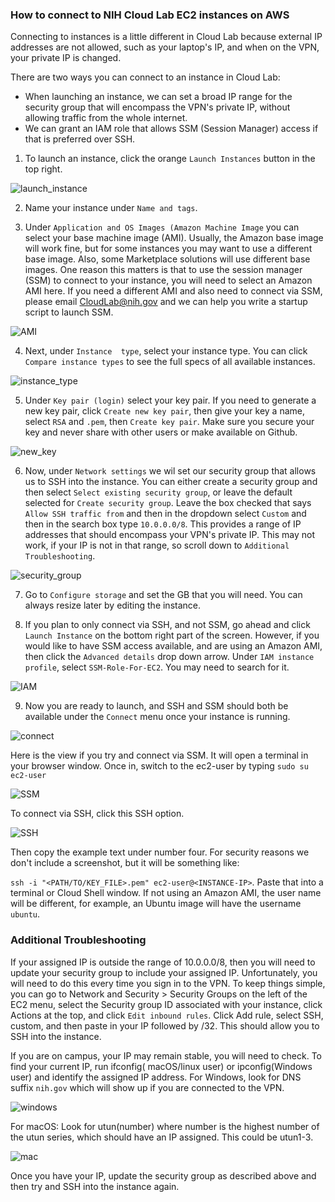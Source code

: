 ### How to connect to NIH Cloud Lab EC2 instances on AWS
Connecting to instances is a little different in Cloud Lab because external IP addresses are not allowed, such as your laptop's IP, and when on the VPN,
your private IP is changed. 

There are two ways you can connect to an instance in Cloud Lab:
+ When launching an instance, we can set a broad IP range for the security group that will encompass the VPN's private IP, without allowing traffic from the whole internet.
+ We can grant an IAM role that allows SSM (Session Manager) access if that is preferred over SSH.

1. To launch an instance, click the orange `Launch Instances` button in the top right. 

![launch_instance](/docs/images/launch_instance.png)

2. Name your instance under `Name and tags`.

3. Under `Application and OS Images (Amazon Machine Image` you can select your base machine image (AMI). Usually, the Amazon base image will work fine, but for some instances you may want to use a different base image. Also, some Marketplace solutions will use different base images. One reason this matters is that to use the session manager (SSM) to connect to your instance, you will need to select an Amazon AMI here. If you need a different AMI and also need to connect via SSM, please email CloudLab@nih.gov and we can help you write a startup script to launch SSM.

![AMI](/docs/images/AMI.png)

4. Next, under `Instance  type`, select your instance type. You can click `Compare instance types` to see the full specs of all available instances. 

![instance_type](/docs/images/instance_type.png)

5. Under `Key pair (login)` select your key pair. If you need to generate a new key pair, click `Create new key pair`, then give your key a name, select `RSA` and `.pem`, then `Create key pair`. Make sure you secure your key and never share with other users or make available on Github. 

![new_key](/docs/images/new_key.png)

6. Now, under `Network settings` we wil set our security group that allows us to SSH into the instance. You can either create a security group and then select `Select existing security group`, or leave the default selected for `Create security group`. Leave the box checked that says `Allow SSH traffic from` and then in the dropdown select `Custom` and then in the search box type `10.0.0.0/8`. This provides a range of IP addresses that should encompass your VPN's private IP. This may not work, if your IP is not in that range, so scroll down to `Additional Troubleshooting`. 

![security_group](/docs/images/security_group.png)

7. Go to `Configure storage` and set the GB that you will need. You can always resize later by editing the instance.

8. If you plan to only connect via SSH, and not SSM, go ahead and click `Launch Instance` on the bottom right part of the screen. However, if you would like to have SSM access available, and are using an Amazon AMI, then click the `Advanced details` drop down arrow. Under `IAM instance profile`, select `SSM-Role-For-EC2`. You may need to search for it. 

![IAM](/docs/images/IAM_SSM_role.png)

9. Now you are ready to launch, and SSH and SSM should both be available under the `Connect` menu once your instance is running. 

![connect](/docs/images/connect_ec2.png)

Here is the view if you try and connect via SSM. It will open a terminal in your browser window. Once in, switch to the ec2-user by typing `sudo su ec2-user`

![SSM](/docs/images/SSM.png)

To connect via SSH, click this SSH option.

![SSH](/docs/images/SSH.png)

Then copy the example text under number four. For security reasons we don't include a screenshot, but it will be something like: 

`ssh -i "<PATH/TO/KEY_FILE>.pem" ec2-user@<INSTANCE-IP>`. Paste that into a terminal or Cloud Shell window. If not using an Amazon AMI, the user name will be different, for example, an Ubuntu image will have the username `ubuntu`. 

### Additional Troubleshooting
If your assigned IP is outside the range of 10.0.0.0/8, then you will need to update your security group to include your assigned IP. Unfortunately, you will need to do this every time you sign in to the VPN. To keep things simple, you can go to Network and Security > Security Groups on the left of the EC2 menu, select the Security group ID associated with your instance, click Actions at the top, and click `Edit inbound rules`. Click Add rule, select SSH, custom, and then paste in your IP followed by /32. This should allow you to SSH into the instance.

If you are on campus, your IP may remain stable, you will need to check. To find your current IP, run ifconfig( macOS/linux user) or ipconfig(Windows user) and identify the assigned IP address. For Windows, look for DNS suffix `nih.gov` which will show up if you are connected to the VPN. 

![windows](/docs/images/windows.jpg)

For macOS: Look for utun(number) where number is the highest number of the utun series, which should have an IP assigned. This could be utun1-3. 

![mac](/docs/images/mac.png)

Once you have your IP, update the security group as described above and then try and SSH into the instance again. 




